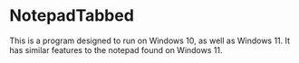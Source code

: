 # NotepadTabbed
This is a program designed to run on Windows 10, as well as Windows 11. It has similar features to the notepad found on Windows 11.
